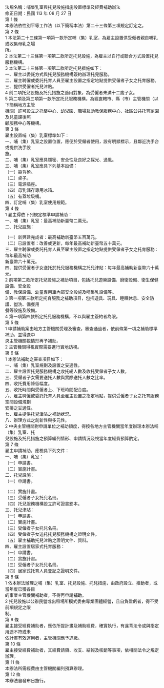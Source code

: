 法規名稱：哺集乳室與托兒設施措施設置標準及經費補助辦法  
修正日期：民國 113 年 08 月 27 日  
第 1 條  
本辦法依性別平等工作法（以下簡稱本法）第二十三條第三項規定訂定之。  
第 2 條  
1 本法第二十三條第一項第一款所定哺（集）乳室，為雇主設置供受僱者親自哺乳或收集母乳之場  
所。  
2 本法第二十三條第一項第二款所定托兒設施，為雇主以自行或聯合方式設置托兒服務機構。  
3 本法第二十三條第一項第二款所定托兒措施如下：  
一、雇主以委託方式與托兒服務機構簽約辦理托兒服務。  
二、雇主聘僱或委託托育人員至雇主設置之指定地點提供受僱者子女之托育服務。  
三、提供受僱者托兒津貼。  
4 前二項托兒設施及托兒措施之適用對象，為受僱者未滿十二歲子女。  
5 第二項及第三項第一款所定托兒服務機構，為經直轄市、縣（市）主管機關（以下簡稱地方主管  
機關）許可設立之托嬰中心、幼兒園、職場互助教保服務中心、社區公共托育家園及兒童課後照  
顧服務中心等機構。  
第 3 條  
雇主設置哺（集）乳室標準如下：  
一、哺（集）乳室之設置位置，應便於受僱者使用，設有明顯標示，且鄰近洗手台或提供洗手設  
施。  
二、哺（集）乳室應具隱密、安全性及良好之採光、通風。  
三、哺（集）乳室應具下列基本設備：  
（一）靠背椅。  
（二）桌子。  
（三）電源插座。  
（四）母乳儲存專用冰箱。  
（五）有蓋垃圾桶。  
四、訂定哺（集）乳室使用規範。  
第 4 條  
1 雇主得依下列規定標準申請補助：  
一、哺（集）乳室：最高補助新臺幣二萬元。  
二、托兒設施：  


（一）新興建完成者：最高補助新臺幣五百萬元。  
（二）已設置者：改善或更新，每年最高補助新臺幣五十萬元。  
三、雇主聘僱或委託托育人員至雇主設置之指定地點提供受僱者子女之托育服務：每年最高補助  
新臺幣六十萬元。  
四、提供受僱者子女送托於托兒服務機構之托兒津貼：每年最高補助新臺幣六十萬元。  
2 前項第二款所定托兒設施之補助項目，包括托兒遊樂設備、廚衛設備、衛生保健設備、安全設  
備、教保設備、幼童專用車內部安全設施及哺集乳設備等。  
3 第一項第三款所定托育服務之補助項目，包括遊具、玩具、睡眠休息、安全防護、盥洗、備餐用  
餐等設施及設備。  
4 第一項第四款所定托兒服務機構，不以與雇主簽約者為限。  
第 5 條  
1 申請補助案由地方主管機關受理及審查，審查通過者，依前條第一項之補助標準補助，並得送中  
央主管機關視情形再予補助。  
2 主管機關得視實際需要進行實地訪視。  
第 6 條  
1 本辦法補助之審查項目如下：  
一、哺（集）乳室規劃及設置之妥適性。  
二、雇主設置托兒服務機構之收托總人數及收托受僱者子女人數。  
三、受僱者子女需要送托人數與實際送托人數之比率。  
四、收托費用降低幅度。  
五、收托時間與受僱者上、下班時間配合度。  
六、雇主聘僱或委託托育人員至雇主設置之指定地點，提供受僱者子女之托育服務空間設備規劃  
安排之妥適性。  
七、雇主提供托兒津貼之補助狀況。  
八、辦理方式之創新性與多元性。  
2 中央主管機關對申請單位之補助額度，得按各地方主管機關當年度辦理本辦法哺（集）乳室、托  
兒設施及托兒措施之預算編列情形、申請情況及視當年度經費預算酌定。  
第 7 條  
雇主申請補助，應檢具下列文件：  
一、哺（集）乳室：  
（一）申請書。  
（二）實施計畫。  
二、托兒設施：  
（一）申請書。  


（二）實施計畫。  
（三）受僱者子女托兒名冊。  
（四）托兒服務機構設立許可證書影本。  
三、托兒津貼：  
（一）申請書。  
（二）實施計畫。  
（三）受僱者子女托兒名冊。  
（四）受僱者子女送托托兒服務機構之證明文件。  
（五）雇主補助托兒津貼之證明文件、資料。  
四、雇主設置居家式托育服務：  
（一）申請書。  
（二）實施計畫。  
（三）受僱者子女托兒名冊。  
（四）居家式托育人員登記之證明文件。  
第 8 條  
1 依本辦法辦理之哺（集）乳室、托兒設施、托兒措施，由政府設立、推動者，或當年度已獲各目  
的事業主管機關補助者，不得再申請補助。  
2 托兒設施以公辦民營或出租場所模式委由專業團體經營，且自負盈虧者，得不受前項規定之限  
制。  
第 9 條  
雇主接受經費補助者，應依所提計畫及補助經費，確實執行，有違背法令或與指定用途不符或未  
依計畫有效運用者，主管機關應予追繳。  
第 10 條  
雇主接受經費補助者，其經費請領、收支、結報及核銷等事項，依相關法令之規定辦理。  
第 11 條  
本辦法所需經費由主管機關編列預算辦理。  
第 12 條  
本辦法自發布日施行。  



